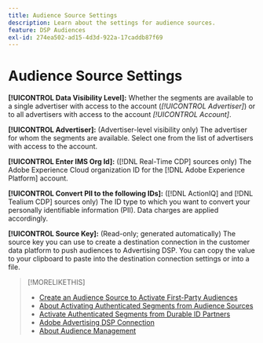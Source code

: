 ```yaml
---
title: Audience Source Settings
description: Learn about the settings for audience sources.
feature: DSP Audiences
exl-id: 274ea502-ad15-4d3d-922a-17caddb87f69
---
```

# Audience Source Settings

**[!UICONTROL Data Visibility Level]:** Whether the segments are available to a single advertiser with access to the account (*[!UICONTROL Advertiser]*) or to all advertisers with access to the account *[!UICONTROL Account]*.

**[!UICONTROL Advertiser]:** (Advertiser-level visibility only) The advertiser for whom the segments are available. Select one from the list of advertisers with access to the account.

**[!UICONTROL Enter IMS Org Id]:** ([!DNL Real-Time CDP] sources only) The Adobe Experience Cloud organization ID for the [!DNL Adobe Experience Platform] account.

**[!UICONTROL Convert PII to the following IDs]:** ([!DNL ActionIQ] and [!DNL Tealium CDP] sources only) The ID type to which you want to convert your personally identifiable information (PII). Data charges are applied accordingly. 

**[!UICONTROL Source Key]:** (Read-only; generated automatically) The source key you can use to create a destination connection in the customer data platform to push audiences to Advertising DSP. You can copy the value to your clipboard to paste into the destination connection settings or into a file.

>[!MORELIKETHIS]
>
>* [Create an Audience Source to Activate First-Party Audiences](source-create.md)
>* [About Activating Authenticated Segments from Audience Sources](source-about.md)
>* [Activate Authenticated Segments from Durable ID Partners](source-durable-id.md)
>* [Adobe Advertising DSP Connection](https://experienceleague.adobe.com/docs/experience-platform/destinations/catalog/advertising/adobe-advertising-cloud-connection.html)
>* [About Audience Management](/help/dsp/audiences/audience-about.md)
